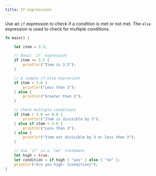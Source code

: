 ```yaml
---
title: If expressions
---
```


Use an `if` expression to check if a condition is met or not met. The `else` expression is used to check for multiple conditions.

```rust
fn main() {

    let item = 3.5;

    // Basic `if` expression
    if item == 3.5 {
        println!("Item is 3.5");
    }

    // A simple if-else expression
    if item < 3.0 {
        println!("Less than 3");
    } else {
        println!("Greater than 3");
    }

    // Check multiple conditions
    if item / 3.0 == 0.0 {
        println!("Item is divisible by 3");
    } else if item < 3.0 {
        println!("Less than 3");
    } else {
        println!("Item not divisible by 3 or less than 3");
    }

    // Use `if` in a `let` statement
    let high = true;
    let condition = if high { "yes" } else { "no" };
    println!("Are you high: {condition}");
}
```
